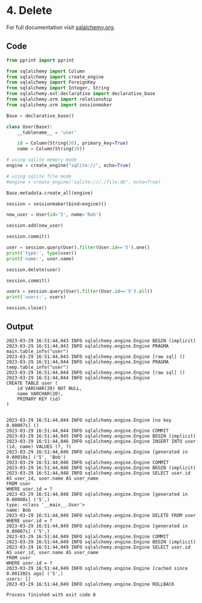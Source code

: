 # 4. Delete

For full documentation visit [sqlalchemy.org](https://docs.sqlalchemy.org/en/14/orm/quickstart.html).

## Code

```py
from pprint import pprint

from sqlalchemy import Column
from sqlalchemy import create_engine
from sqlalchemy import ForeignKey
from sqlalchemy import Integer, String
from sqlalchemy.ext.declarative import declarative_base
from sqlalchemy.orm import relationship
from sqlalchemy.orm import sessionmaker

Base = declarative_base()

class User(Base):
    __tablename__ = 'user'

    id = Column(String(20), primary_key=True)
    name = Column(String(20))

# using sqlite memory mode
engine = create_engine("sqlite://", echo=True)

# using sqlite file mode
#engine = create_engine("sqlite:///./file.db", echo=True)

Base.metadata.create_all(engine)

session = sessionmaker(bind=engine)()

new_user = User(id='5', name='Bob')

session.add(new_user)

session.commit()

user = session.query(User).filter(User.id=='5').one()
print('type:', type(user))
print('name:', user.name)

session.delete(user)

session.commit()

users = session.query(User).filter(User.id=='5').all()
print('users:', users)

session.close()


```


## Output

    2023-03-29 16:51:44,043 INFO sqlalchemy.engine.Engine BEGIN (implicit)
    2023-03-29 16:51:44,043 INFO sqlalchemy.engine.Engine PRAGMA main.table_info("user")
    2023-03-29 16:51:44,043 INFO sqlalchemy.engine.Engine [raw sql] ()
    2023-03-29 16:51:44,044 INFO sqlalchemy.engine.Engine PRAGMA temp.table_info("user")
    2023-03-29 16:51:44,044 INFO sqlalchemy.engine.Engine [raw sql] ()
    2023-03-29 16:51:44,044 INFO sqlalchemy.engine.Engine 
    CREATE TABLE user (
        id VARCHAR(20) NOT NULL, 
        name VARCHAR(20), 
        PRIMARY KEY (id)
    )


    2023-03-29 16:51:44,044 INFO sqlalchemy.engine.Engine [no key 0.00007s] ()
    2023-03-29 16:51:44,044 INFO sqlalchemy.engine.Engine COMMIT
    2023-03-29 16:51:44,045 INFO sqlalchemy.engine.Engine BEGIN (implicit)
    2023-03-29 16:51:44,046 INFO sqlalchemy.engine.Engine INSERT INTO user (id, name) VALUES (?, ?)
    2023-03-29 16:51:44,046 INFO sqlalchemy.engine.Engine [generated in 0.00010s] ('5', 'Bob')
    2023-03-29 16:51:44,046 INFO sqlalchemy.engine.Engine COMMIT
    2023-03-29 16:51:44,046 INFO sqlalchemy.engine.Engine BEGIN (implicit)
    2023-03-29 16:51:44,048 INFO sqlalchemy.engine.Engine SELECT user.id AS user_id, user.name AS user_name 
    FROM user 
    WHERE user.id = ?
    2023-03-29 16:51:44,048 INFO sqlalchemy.engine.Engine [generated in 0.00008s] ('5',)
    type: <class '__main__.User'>
    name: Bob
    2023-03-29 16:51:44,049 INFO sqlalchemy.engine.Engine DELETE FROM user WHERE user.id = ?
    2023-03-29 16:51:44,049 INFO sqlalchemy.engine.Engine [generated in 0.00007s] ('5',)
    2023-03-29 16:51:44,049 INFO sqlalchemy.engine.Engine COMMIT
    2023-03-29 16:51:44,049 INFO sqlalchemy.engine.Engine BEGIN (implicit)
    2023-03-29 16:51:44,049 INFO sqlalchemy.engine.Engine SELECT user.id AS user_id, user.name AS user_name 
    FROM user 
    WHERE user.id = ?
    2023-03-29 16:51:44,049 INFO sqlalchemy.engine.Engine [cached since 0.001302s ago] ('5',)
    users: []
    2023-03-29 16:51:44,049 INFO sqlalchemy.engine.Engine ROLLBACK

    Process finished with exit code 0


